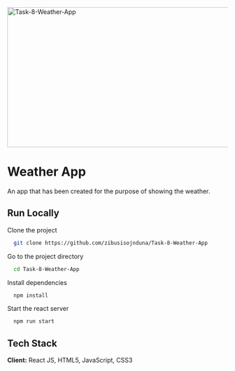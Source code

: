 <img src="https://socialify.git.ci/zibusisojnduna/Task-8-Weather-App/image?language=1&name=1&owner=1&pattern=Floating%20Cogs&stargazers=1&theme=Light" alt="Task-8-Weather-App" width="640" height="320" />
<h1>Weather App</h1>

<p>An app that has been created for the purpose of showing the weather.</p>

## Run Locally
Clone the project
```bash
  git clone https://github.com/zibusisojnduna/Task-8-Weather-App
```
Go to the project directory
```bash
  cd Task-8-Weather-App
```
Install dependencies
```bash
  npm install
```
Start the react server
```bash
  npm run start
```
## Tech Stack
**Client:** React JS, HTML5, JavaScript, CSS3
